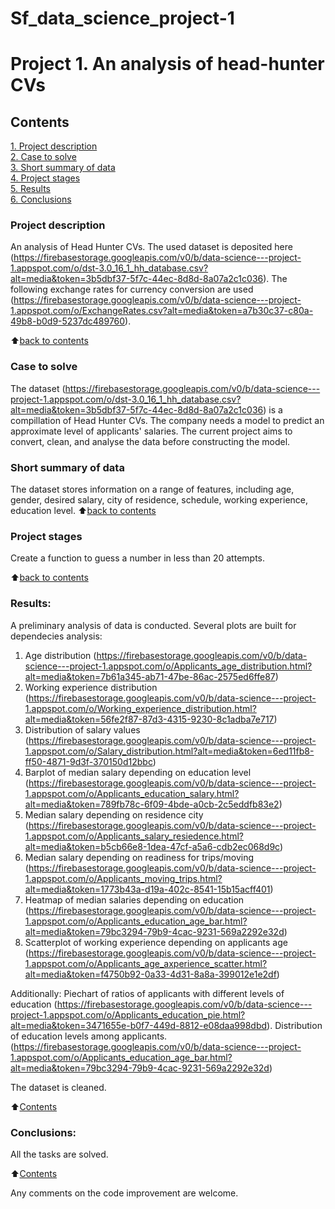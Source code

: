 # Sf_data_science_project-1

# Project 1. An analysis of head-hunter CVs

## Contents  
[1. Project description](https://github.com/dv-nova/sf_data_science/tree/main/project_1/README.md#Project-description)  
[2. Case to solve](https://github.com/dv-nova/sf_data_science/tree/main/project_1/README.md#Case-to-solve)  
[3. Short summary of data](https://github.com/dv-nova/sf_data_science/tree/main/project_1/README.md#Short-summary-of-data)  
[4. Project stages](https://github.com/dv-nova/sf_data_science/tree/main/project_1/README.md#Project-stages)  
[5. Results](https://github.com/dv-nova/sf_data_science/tree/main/project_1/README.md#Results)    
[6. Conclusions](https://github.com/dv-nova/sf_data_science/tree/main/project_1/README.md#Conclusions) 

### Project description    
An analysis of Head Hunter CVs. The used dataset is deposited here (https://firebasestorage.googleapis.com/v0/b/data-science---project-1.appspot.com/o/dst-3.0_16_1_hh_database.csv?alt=media&token=3b5dbf37-5f7c-44ec-8d8d-8a07a2c1c036). The following exchange rates for currency conversion are used (https://firebasestorage.googleapis.com/v0/b/data-science---project-1.appspot.com/o/ExchangeRates.csv?alt=media&token=a7b30c37-c80a-49b8-b0d9-5237dc489760).

:arrow_up:[back to contents](_)


### Case to solve    
The dataset (https://firebasestorage.googleapis.com/v0/b/data-science---project-1.appspot.com/o/dst-3.0_16_1_hh_database.csv?alt=media&token=3b5dbf37-5f7c-44ec-8d8d-8a07a2c1c036) is a compillation of Head Hunter CVs. The company needs a model to predict an approximate level of applicants' salaries. 
The current project aims to convert, clean, and analyse the data before constructing the model.



### Short summary of data
The dataset stores information on a range of features, including age, gender, desired salary, city of residence, schedule, working experience, education level.
:arrow_up:[back to contents](https://github.com/dv-nova/sf_data_science/tree/main/project_1/README.md#Contents)


### Project stages  
Create a function to guess a number in less than 20 attempts.

:arrow_up:[back to contents](https://github.com/dv-nova/sf_data_science/tree/main/project_1/README.md#Contents)


### Results:  
A preliminary analysis of data is conducted. Several plots are built for dependecies analysis:
1) Age distribution (https://firebasestorage.googleapis.com/v0/b/data-science---project-1.appspot.com/o/Applicants_age_distribution.html?alt=media&token=7b61a345-ab71-47be-86ac-2575ed6ffe87)
2) Working experience distribution (https://firebasestorage.googleapis.com/v0/b/data-science---project-1.appspot.com/o/Working_experience_distribution.html?alt=media&token=56fe2f87-87d3-4315-9230-8c1adba7e717)
3) Distribution of salary values (https://firebasestorage.googleapis.com/v0/b/data-science---project-1.appspot.com/o/Salary_distribution.html?alt=media&token=6ed11fb8-ff50-4871-9d3f-370150d12bbc)
4) Barplot of median salary depending on education level (https://firebasestorage.googleapis.com/v0/b/data-science---project-1.appspot.com/o/Applicants_education_salary.html?alt=media&token=789fb78c-6f09-4bde-a0cb-2c5eddfb83e2)
5) Median salary depending on residence city (https://firebasestorage.googleapis.com/v0/b/data-science---project-1.appspot.com/o/Applicants_salary_resiedence.html?alt=media&token=b5cb66e8-1dea-47cf-a5a6-cdb2ec068d9c)
6) Median salary depending on readiness for trips/moving (https://firebasestorage.googleapis.com/v0/b/data-science---project-1.appspot.com/o/Applicants_moving_trips.html?alt=media&token=1773b43a-d19a-402c-8541-15b15acff401)
7) Heatmap of median salaries depending on education (https://firebasestorage.googleapis.com/v0/b/data-science---project-1.appspot.com/o/Applicants_education_age_bar.html?alt=media&token=79bc3294-79b9-4cac-9231-569a2292e32d)
8) Scatterplot of working experience depending on applicants age (https://firebasestorage.googleapis.com/v0/b/data-science---project-1.appspot.com/o/Applicants_age_axperience_scatter.html?alt=media&token=f4750b92-0a33-4d31-8a8a-399012e1e2df)

 Additionally:
Piechart of ratios of applicants with different levels of education (https://firebasestorage.googleapis.com/v0/b/data-science---project-1.appspot.com/o/Applicants_education_pie.html?alt=media&token=3471655e-b0f7-449d-8812-e08daa998dbd). Distribution of education levels among applicants. (https://firebasestorage.googleapis.com/v0/b/data-science---project-1.appspot.com/o/Applicants_education_age_bar.html?alt=media&token=79bc3294-79b9-4cac-9231-569a2292e32d)


The dataset is cleaned. 

:arrow_up:[Contents](https://github.com/dv-nova/sf_data_science/tree/main/project_1/README.md#Contents)


### Conclusions:  
All the tasks are solved.

:arrow_up:[Contents](https://github.com/dv-nova/sf_data_science/tree/main/project_0_HW/README.md#Contents)


Any comments on the code improvement are welcome. 
